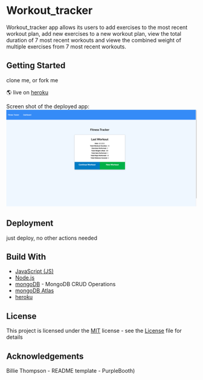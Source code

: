 # Workout_tracker

Workout_tracker app allows its users to add exercises to the most recent workout plan, add new exercises to a new workout plan, view the total duration of 7 most recent workouts and viewe the combined weight of multiple exercises from 7 most recent workouts. 

## Getting Started

clone me, or fork me

🌎 live on [heroku](https://workout-tracker-9.herokuapp.com/?id=6106fea8d9bb810015358c10)

Screen shot of the deployed app: ![Screen Shot Of The Deployed App](public/assets/images/screenshot.png)



## Deployment
just deploy, no other actions needed

## Build With 

* [JavaScript (JS)](https://developer.mozilla.org/en-US/docs/Web/JavaScript)
* [Node.js](https://nodejs.dev/learn/writing-files-with-nodejs)
* [mongoDB](https://docs.mongodb.com/manual/crud/) - MongoDB CRUD Operations
* [mongoDB Atlas](https://docs.mongodb.com/realm/mongodb/)
* [heroku](https://devcenter.heroku.com/)

## License
This project is licensed under the [MIT](LICENSE) license - see the [License](LICENSE) file for details

## Acknowledgements

Billie Thompson - README template - PurpleBooth)